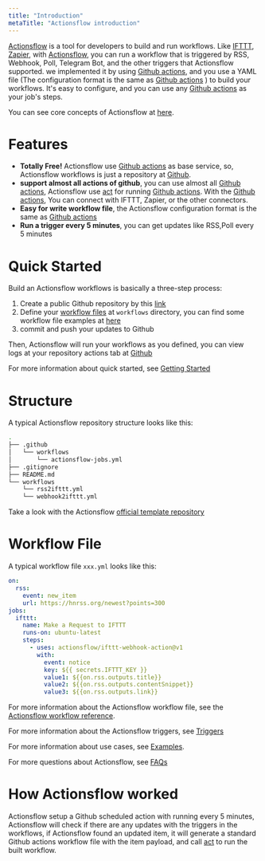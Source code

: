 ```yaml
---
title: "Introduction"
metaTitle: "Actionsflow introduction"
---
```


[Actionsflow](https://github.com/actionsflow/actionsflow) is a tool for developers to build and run workflows. Like [IFTTT](https://ifttt.com/), [Zapier](https://zapier.com/), with [Actionsflow](https://github.com/actionsflow/actionsflow), you can run a workflow that is triggered by RSS, Webhook, Poll, Telegram Bot, and the other triggers that Actionsflow supported. we implemented it by using [Github actions](https://docs.github.com/en/actions), and you use a YAML file (The configuration format is the same as [Github actions](https://docs.github.com/en/actions/configuring-and-managing-workflows/configuring-a-workflow) ) to build your workflows. It's easy to configure, and you can use any [Github actions](https://github.com/marketplace?type=actions) as your job's steps.

You can see core concepts of Actionsflow at [here](#howactionsflowworked).

# Features

- **Totally Free!** Actionsflow use [Github actions](https://docs.github.com/en/actions) as base service, so, Actionsflow workflows is just a repository at [Github](https://github.com/).
- **support almost all actions of github**, you can use almost all [Github actions](https://github.com/marketplace?type=actions), Actionsflow use [act](https://github.com/nektos/act) for running [Github actions](https://github.com/marketplace?type=actions). With the [Github actions](https://github.com/marketplace?type=actions), You can connect with IFTTT, Zapier, or the other connectors.
- **Easy for write workflow file**, the Actionsflow configuration format is the same as [Github actions](https://docs.github.com/en/actions/configuring-and-managing-workflows/configuring-a-workflow)
- **Run a trigger every 5 minutes**, you can get updates like RSS,Poll every 5 minutes

# Quick Started

Build an Actionsflow workflows is basically a three-step process:

1. Create a public Github repository by this [link](https://github.com/actionsflow/workflow/generate)
1. Define your [workflow files](/docs/reference.md) at `workflows` directory, you can find some workflow file examples at [here](https://github.com/actionsflow/actionsflow/tree/master/examples/workflows)
1. commit and push your updates to Github

Then, Actionsflow will run your workflows as you defined, you can view logs at your repository actions tab at [Github](https://github.com)

For more information about quick started, see [Getting Started](/docs/getting-started.md)

# Structure

A typical Actionsflow repository structure looks like this:

```sh
.
├── .github
│   └── workflows
│       └── actionsflow-jobs.yml
├── .gitignore
├── README.md
└── workflows
    └── rss2ifttt.yml
    └── webhook2ifttt.yml
```

Take a look with the Actionsflow [official template repository](https://github.com/actionsflow/workflow)

# Workflow File

A typical workflow file `xxx.yml` looks like this:

```yaml
on:
  rss:
    event: new_item
    url: https://hnrss.org/newest?points=300
jobs:
  ifttt:
    name: Make a Request to IFTTT
    runs-on: ubuntu-latest
    steps:
      - uses: actionsflow/ifttt-webhook-action@v1
        with:
          event: notice
          key: ${{ secrets.IFTTT_KEY }}
          value1: ${{on.rss.outputs.title}}
          value2: ${{on.rss.outputs.contentSnippet}}
          value3: ${{on.rss.outputs.link}}
```

For more information about the Actionsflow workflow file, see the
[Actionsflow workflow reference](/docs/reference.md).

For more information about the Actionsflow triggers, see [Triggers](/docs/triggers.md)

For more information about use cases, see [Examples](https://github.com/actionsflow/actionsflow/tree/master/examples/workflows).

For more questions about Actionsflow, see [FAQs](/docs/faqs.md)

# How Actionsflow worked

Actionsflow setup a Github scheduled action with running every 5 minutes, Actionsflow will check if there are any updates with the triggers in the workflows, if Actionsflow found an updated item, it will generate a standard Github actions workflow file with the item payload, and call [act](https://github.com/nektos/act) to run the built workflow.
